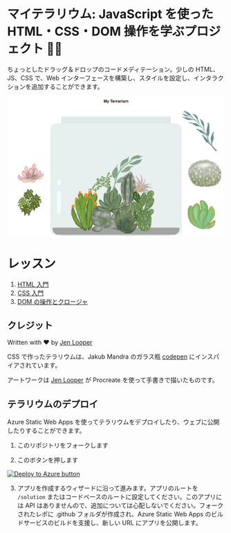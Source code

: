 # マイテラリウム: JavaScript を使った HTML・CSS・DOM 操作を学ぶプロジェクト 🌵🌱

ちょっとしたドラッグ＆ドロップのコードメディテーション。少しの HTML、JS、CSS で、Web インターフェースを構築し、スタイルを設定し、インタラクションを追加することができます。

![my terrarium](../images/screenshot_gray.png)

# レッスン

1. [HTML 入門](../1-intro-to-html/translations/README.ja.md)
2. [CSS 入門](../2-intro-to-css/translations/README.ja.md)
3. [DOM の操作とクロージャ](../3-intro-to-DOM-and-closures/translations/README.ja.md)

## クレジット

Written with ♥️  by [Jen Looper](https://www.twitter.com/jenlooper)

CSS で作ったテラリウムは、Jakub Mandra のガラス瓶 [codepen](https://codepen.io/Rotarepmi/pen/rjpNZY) にインスパイアされています。

アートワークは [Jen Looper](http://jenlooper.com) が Procreate を使って手書きで描いたものです。

## テラリウムのデプロイ

Azure Static Web Apps を使ってテラリウムをデプロイしたり、ウェブに公開したりすることができます。

1. このリポジトリをフォークします

2. このボタンを押します

[![Deploy to Azure button](https://aka.ms/deploytoazurebutton)](https://portal.azure.com/?feature.customportal=false&WT.mc_id=academic-13441-cxa#create/Microsoft.StaticApp)

3. アプリを作成するウィザードに沿って進みます。アプリのルートを `/solution` またはコードベースのルートに設定してください。このアプリには API はありませんので、追加については心配しないでください。フォークされたレポに .github フォルダが作成され、Azure Static Web Apps のビルドサービスのビルドを支援し、新しい URL にアプリを公開します。


